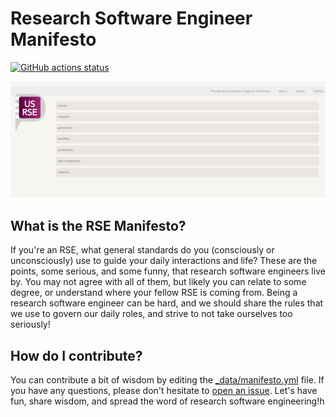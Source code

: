 # Research Software Engineer Manifesto

[![GitHub actions status](https://github.com/usrse/rse-manifesto/workflows/CI/badge.svg?branch=master)](https://github.com/usrse/rse-manifesto/actions?query=branch%3Amaster+workflow%3ACI)

![assets/img/manifesto.png](assets/img/manifesto.png)

## What is the RSE Manifesto?

If you're an RSE, what general standards do you (consciously or unconsciously) use
to guide your daily interactions and life? These are the points, some serious, 
and some funny, that research software engineers live by. You may not agree
with all of them, but likely you can relate to some degree, or understand where
your fellow RSE is coming from. Being a research
software engineer can be hard, and we should share the rules that we use to govern
our daily roles, and strive to not take ourselves too seriously!

## How do I contribute?

You can contribute a bit of wisdom by editing the [_data/manifesto.yml](_data/manifesto.yml)
file. If you have any questions, please don't hesitate to [open an issue](https://www.github.com/usrse/rse-manifesto/issues).
Let's have fun, share wisdom, and spread the word of research software engineering!h

